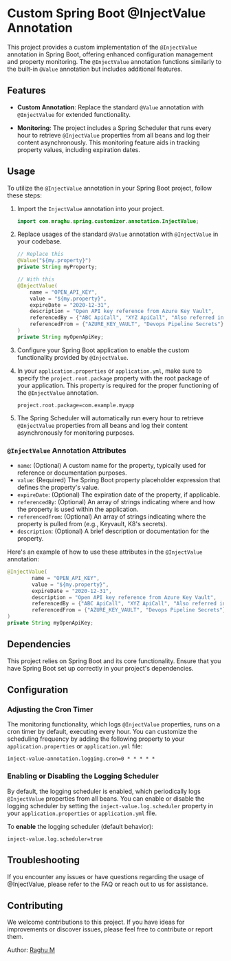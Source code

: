 # Custom Spring Boot @InjectValue Annotation

This project provides a custom implementation of the `@InjectValue` annotation in Spring Boot, offering enhanced
configuration management and property monitoring. The `@InjectValue` annotation functions similarly to the built-in
`@Value` annotation but includes additional features.

## Features

- **Custom Annotation**: Replace the standard `@Value` annotation with `@InjectValue` for extended functionality.

- **Monitoring**: The project includes a Spring Scheduler that runs every hour to retrieve `@InjectValue` properties
  from all beans and log their content asynchronously. This monitoring feature aids in tracking property values, including expiration
  dates.

## Usage

To utilize the `@InjectValue` annotation in your Spring Boot project, follow these steps:

1. Import the `InjectValue` annotation into your project.

    ```java
    import com.mraghu.spring.customizer.annotation.InjectValue;
    ```

2. Replace usages of the standard `@Value` annotation with `@InjectValue` in your codebase.

    ```java
    // Replace this
    @Value("${my.property}")
    private String myProperty;

    // With this
    @InjectValue(
        name = "OPEN_API_KEY",
        value = "${my.property}",
        expireDate = "2020-12-31",
        description = "Open API key reference from Azure Key Vault",
        referencedBy = {"ABC ApiCall", "XYZ ApiCall", "Also referred in Kubernetes Secrets"},
        referencedFrom = {"AZURE_KEY_VAULT", "Devops Pipeline Secrets"}
    )
    private String myOpenApiKey;
    ```

3. Configure your Spring Boot application to enable the custom functionality provided by `@InjectValue`.

4. In your `application.properties` or `application.yml`, make sure to specify the `project.root.package` property with
   the root package of your application. This property is required for the proper functioning of the `@InjectValue`
   annotation.

    ```properties
    project.root.package=com.example.myapp
    ```

5. The Spring Scheduler will automatically run every hour to retrieve `@InjectValue` properties from all beans and log
   their content asynchronously for monitoring purposes.

### `@InjectValue` Annotation Attributes

- `name`: (Optional) A custom name for the property, typically used for reference or documentation purposes.
- `value`: (Required) The Spring Boot property placeholder expression that defines the property's value.
- `expireDate`: (Optional) The expiration date of the property, if applicable.
- `referencedBy`: (Optional) An array of strings indicating where and how the property is used within the application.
- `referencedFrom`: (Optional) An array of strings indicating where the property is pulled from (e.g., Keyvault, K8's
  secrets).
- `description`: (Optional) A brief description or documentation for the property.

Here's an example of how to use these attributes in the `@InjectValue` annotation:

```java
@InjectValue(
        name = "OPEN_API_KEY",
        value = "${my.property}",
        expireDate = "2020-12-31",
        description = "Open API key reference from Azure Key Vault",
        referencedBy = {"ABC ApiCall", "XYZ ApiCall", "Also referred in Kubernetes Secrets"},
        referencedFrom = {"AZURE_KEY_VAULT", "Devops Pipeline Secrets"}
)
private String myOpenApiKey;
```

## Dependencies

This project relies on Spring Boot and its core functionality. Ensure that you have Spring Boot set up correctly in your
project's dependencies.

## Configuration

### Adjusting the Cron Timer

The monitoring functionality, which logs `@InjectValue` properties, runs on a cron timer by default, executing every
hour. You can customize the scheduling frequency by adding the following property to your `application.properties`
or `application.yml` file:

```properties
inject-value-annotation.logging.cron=0 * * * * *
```

### Enabling or Disabling the Logging Scheduler

By default, the logging scheduler is enabled, which periodically logs `@InjectValue` properties from all beans. You can
enable or disable the logging scheduler by setting the `inject-value.log.scheduler` property in
your `application.properties` or `application.yml` file.

To **enable** the logging scheduler (default behavior):

```properties
inject-value.log.scheduler=true
```

## Troubleshooting

If you encounter any issues or have questions regarding the usage of @InjectValue, please refer to the FAQ or reach out
to us for assistance.

## Contributing

We welcome contributions to this project. If you have ideas for improvements or discover issues, please feel free to
contribute or report them.

Author:
[Raghu M]()

